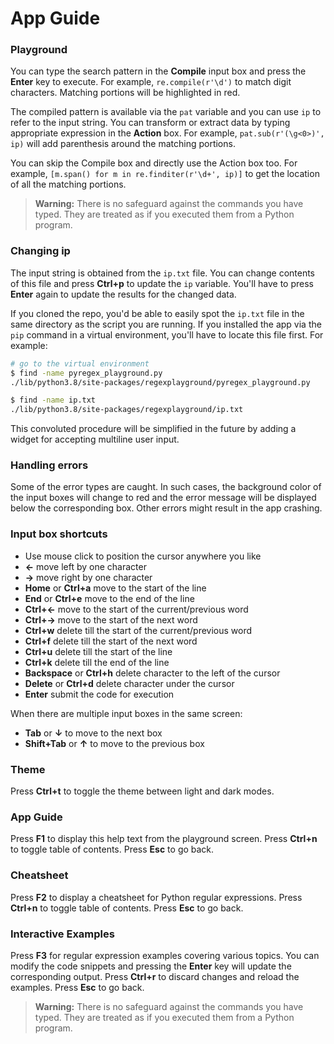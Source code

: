 # App Guide

### Playground

You can type the search pattern in the **Compile** input box and press the **Enter** key to execute. For example, `re.compile(r'\d')` to match digit characters. Matching portions will be highlighted in red.

The compiled pattern is available via the `pat` variable and you can use `ip` to refer to the input string. You can transform or extract data by typing appropriate expression in the **Action** box. For example, `pat.sub(r'(\g<0>)', ip)` will add parenthesis around the matching portions.

You can skip the Compile box and directly use the Action box too. For example, `[m.span() for m in re.finditer(r'\d+', ip)]` to get the location of all the matching portions.

> **Warning:** There is no safeguard against the commands you have typed. They are treated as if you executed them from a Python program.

### Changing ip

The input string is obtained from the `ip.txt` file. You can change contents of this file and press **Ctrl+p** to update the `ip` variable. You'll have to press **Enter** again to update the results for the changed data.

If you cloned the repo, you'd be able to easily spot the `ip.txt` file in the same directory as the script you are running. If you installed the app via the `pip` command in a virtual environment, you'll have to locate this file first. For example:

```bash
# go to the virtual environment
$ find -name pyregex_playground.py
./lib/python3.8/site-packages/regexplayground/pyregex_playground.py

$ find -name ip.txt
./lib/python3.8/site-packages/regexplayground/ip.txt
```

This convoluted procedure will be simplified in the future by adding a widget for accepting multiline user input.

### Handling errors

Some of the error types are caught. In such cases, the background color of the input boxes will change to red and the error message will be displayed below the corresponding box. Other errors might result in the app crashing.

### Input box shortcuts

* Use mouse click to position the cursor anywhere you like
* **←** move left by one character
* **→** move right by one character
* **Home** or **Ctrl+a** move to the start of the line
* **End** or **Ctrl+e** move to the end of the line
* **Ctrl+←** move to the start of the current/previous word
* **Ctrl+→** move to the start of the next word
* **Ctrl+w** delete till the start of the current/previous word
* **Ctrl+f** delete till the start of the next word
* **Ctrl+u** delete till the start of the line
* **Ctrl+k** delete till the end of the line
* **Backspace** or **Ctrl+h** delete character to the left of the cursor
* **Delete** or **Ctrl+d** delete character under the cursor
* **Enter** submit the code for execution

When there are multiple input boxes in the same screen:

* **Tab** or **↓** to move to the next box
* **Shift+Tab** or **↑** to move to the previous box

### Theme

Press **Ctrl+t** to toggle the theme between light and dark modes.

### App Guide

Press **F1** to display this help text from the playground screen. Press **Ctrl+n** to toggle table of contents. Press **Esc** to go back.

### Cheatsheet

Press **F2** to display a cheatsheet for Python regular expressions. Press **Ctrl+n** to toggle table of contents. Press **Esc** to go back.

### Interactive Examples

Press **F3** for regular expression examples covering various topics. You can modify the code snippets and pressing the **Enter** key will update the corresponding output. Press **Ctrl+r** to discard changes and reload the examples. Press **Esc** to go back.

> **Warning:** There is no safeguard against the commands you have typed. They are treated as if you executed them from a Python program.

